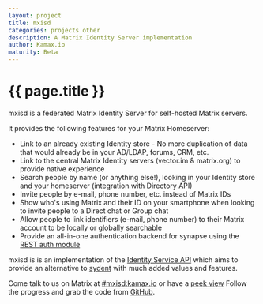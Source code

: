 ```yaml
---
layout: project
title: mxisd
categories: projects other
description: A Matrix Identity Server implementation
author: Kamax.io
maturity: Beta
---
```


# {{ page.title }}
mxisd is a federated Matrix Identity Server for self-hosted Matrix servers.

It provides the following features for your Matrix Homeserver:
- Link to an already existing Identity store - No more duplication of data that would already be in your AD/LDAP, forums, CRM, etc.
- Link to the central Matrix Identity servers (vector.im & matrix.org) to provide native experience
- Search people by name (or anything else!), looking in your Identity store and your homeserver (integration with Directory API)
- Invite people by e-mail, phone number, etc. instead of Matrix IDs
- Show who's using Matrix and their ID on your smartphone when looking to invite people to a Direct chat or Group chat
- Allow people to link identifiers (e-mail, phone number) to their Matrix account to be locally or globally searchable
- Provide an all-in-one authentication backend for synapse using the [REST auth module](https://github.com/kamax-io/matrix-synapse-rest-auth)

mxisd is is an implementation of the [Identity Service API](http://matrix.org/docs/spec/identity_service/unstable.html) which aims to provide an alternative to [sydent](https://github.com/matrix-org/sydent) with much added values and features.

Come talk to us on Matrix at [#mxisd:kamax.io](https://matrix.to/#/#mxisd:kamax.io) or have a [peek view](https://view.matrix.org/room/!NPRUEisLjcaMtHIzDr:kamax.io/)
Follow the progress and grab the code from [GitHub](https://github.com/kamax-io/mxisd).
